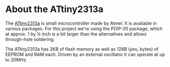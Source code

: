 # About the ATtiny2313a

The [ATtiny2313a](http://www.atmel.com/devices/attiny2313a.aspx) is small
microcontroller made by Atmel. It is available in various packages. For this
project we're using the PDIP-20 package, which at approx. 1 by ¼ inch is a bit
larger than the alternatives and allows through-hole soldering.

The ATtiny2313a has 2KB of flash memory as well as 128B (yes, bytes) of EEPROM
and RAM each. Driven by an external oscillator it can operate at up to 20MHz.
